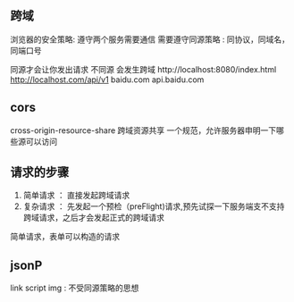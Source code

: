## 跨域
浏览器的安全策略:
遵守两个服务需要通信 需要遵守同源策略 : 同协议，同域名，同端口号

同源才会让你发出请求
不同源 会发生跨域
http://localhost:8080/index.html
http://localhost.com/api/v1
baidu.com api.baidu.com

## cors
cross-origin-resource-share 跨域资源共享
一个规范，允许服务器申明一下哪些源可以访问

## 请求的步骤
1. 简单请求 ： 直接发起跨域请求
2. 复杂请求 ： 先发起一个预检（preFlight)请求,预先试探一下服务端支不支持跨域请求，之后才会发起正式的跨域请求

简单请求，表单可以构造的请求

## jsonP
link script img : 不受同源策略的思想